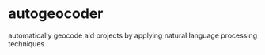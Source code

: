 # autogeocoder
automatically  geocode aid projects by applying natural language processing techniques 
